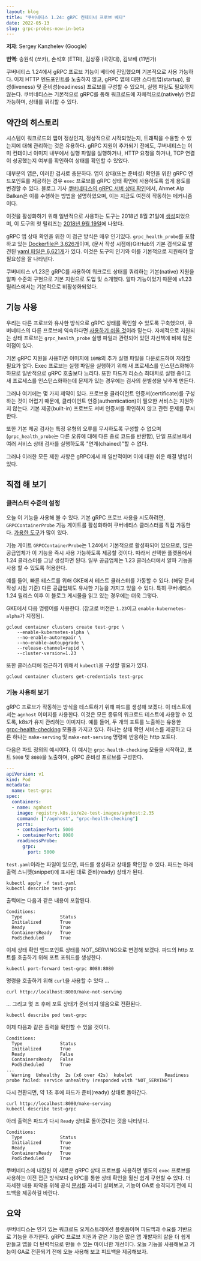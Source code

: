 ```yaml
---
layout: blog
title: "쿠버네티스 1.24: gRPC 컨테이너 프로브 베타"
date: 2022-05-13
slug: grpc-probes-now-in-beta
---
```


**저자**: Sergey Kanzhelev (Google)

**번역**: 송원석 (쏘카), 손석호 (ETRI), 김상홍 (국민대), 김보배 (11번가)

쿠버네티스 1.24에서 gRPC 프로브 기능이 베타에 진입했으며 기본적으로 사용 가능하다.
이제 HTTP 엔드포인트를 노출하지 않고, gRPC 앱에 대한 스타트업(startup), 활성(liveness) 및 준비성(readiness) 프로브를 구성할 수 있으며,
실행 파일도 필요하지 않는다. 쿠버네티스는 기본적으로 gRPC를 통해 워크로드에 자체적으로(natively) 연결 가능하며, 상태를 쿼리할 수 있다.

## 약간의 히스토리

시스템이 워크로드의 앱이 정상인지, 정상적으로 시작되었는지,
트래픽을 수용할 수 있는지에 대해 관리하는 것은 유용하다.
gRPC 지원이 추가되기 전에도, 쿠버네티스는 이미 컨테이너 이미지
내부에서 실행 파일을 실행하거나, HTTP 요청을 하거나,
TCP 연결이 성공했는지 여부를 확인하여 상태를 확인할 수 있었다.

대부분의 앱은, 이러한 검사로 충분하다. 앱이 상태(또는 준비성) 확인을
위한 gRPC 엔드포인트를 제공하는 경우 `exec` 프로브를 
gRPC 상태 확인에 사용하도록 쉽게 용도를 변경할 수 있다.
블로그 기사 [쿠버네티스의 gRPC 서버 상태 확인](/blog/2018/10/01/health-checking-grpc-servers-on-kubernetes/)에서, Ahmet Alp Balkan은 이를 수행하는 방법을 설명하였으며, 이는 지금도 여전히 작동하는 메커니즘이다.

이것을 활성화하기 위해 일반적으로 사용하는 도구는 2018년 8월 21일에 [생성](https://github.com/grpc-ecosystem/grpc-health-probe/commit/2df4478982e95c9a57d5fe3f555667f4365c025d)되었으며, 이 도구의 첫 릴리즈는 [2018년 9월 19일](https://github.com/grpc-ecosystem/grpc-health-probe/releases/tag/v0.1.0-alpha.1)에 나왔다.

gRPC 앱 상태 확인을 위한 이 접근 방식은 매우 인기있다. `grpc_health_probe`를 포함하고 있는 [Dockerfile은 3,626개](https://github.com/search?l=Dockerfile&q=grpc_health_probe&type=code)이며, (문서 작성 시점에)GitHub의 기본 검색으로 발견된 [yaml 파일은 6,621개](https://github.com/search?l=YAML&q=grpc_health_probe&type=Code)가 있다. 이것은 도구의 인기와 이를 기본적으로 지원해야 할 필요성을 잘 나타낸다.

쿠버네티스 v1.23은 gRPC를 사용하여 워크로드 상태를 쿼리하는 기본(native) 지원을 알파 수준의 구현으로 기본 지원으로 도입 및 소개했다. 알파 기능이었기 때문에 v1.23 릴리스에서는 기본적으로 비활성화되었다.

## 기능 사용

우리는 다른 프로브와 유사한 방식으로 gRPC 상태를 확인할 수 있도록 구축했으며, 쿠버네티스의 다른 프로브에 익숙하다면 [사용하기 쉬울 것](/docs/tasks/configure-pod-container/configure-liveness-readiness-startup-probes/#define-a-grpc-liveness-probe)이라 믿는다.
자체적으로 지원되는 상태 프로브는 `grpc_health_probe` 실행 파일과 관련되어 있던 차선책에 비해 많은 이점이 있다.

기본 gRPC 지원을 사용하면 이미지에 `10MB`의 추가 실행 파일을 다운로드하여 저장할 필요가 없다.
Exec 프로브는 실행 파일을 실행하기 위해 새 프로세스를 인스턴스화해야 하므로 일반적으로 gRPC 호출보다 느리다.
또한 파드가 리소스 최대치로 실행 중이고 새 프로세스를 인스턴스화하는데 문제가 있는 경우에는 검사의 분별성을 낮추게 만든다.

그러나 여기에는 몇 가지 제약이 있다. 프로브용 클라이언트 인증서(certificate)를 구성하는 것이 어렵기 때문에, 클라이언트 인증(authentication)이 필요한 서비스는 지원하지 않는다. 기본 제공(built-in) 프로브도 서버 인증서를 확인하지 않고 관련 문제를 무시한다.

또한 기본 제공 검사는 특정 유형의 오류를 무시하도록 구성할 수 없으며 (`grpc_health_probe`는 다른 오류에 대해 다른 종료 코드를 반환함), 단일 프로브에서 여러 서비스 상태 검사를 실행하도록 "연계(chained)"할 수 없다.

그러나 이러한 모든 제한 사항은 gRPC에서 꽤 일반적이며 이에 대한 쉬운 해결 방법이 있다.

## 직접 해 보기

### 클러스터 수준의 설정

오늘 이 기능을 사용해 볼 수 있다. 기본 gRPC 프로브 사용을 시도하려면, `GRPCContainerProbe` 기능 게이트를 활성화하여 쿠버네티스 클러스터를 직접 가동한다. [가용한 도구](/ko/docs/tasks/tools/)가 많이 있다.

기능 게이트 `GRPCContainerProbe`는 1.24에서 기본적으로 활성화되어 있으므로, 많은 공급업체가 이 기능을 즉시 사용 가능하도록 제공할 것이다.
따라서 선택한 플랫폼에서 1.24 클러스터를 그냥 생성하면 된다. 일부 공급업체는 1.23 클러스터에서 알파 기능을 사용 할 수 있도록 허용한다.

예를 들어, 빠른 테스트를 위해 GKE에서 테스트 클러스터를 가동할 수 있다. (해당 문서 작성 시점 기준)
다른 공급업체도 유사한 기능을 가지고 있을 수 있다. 특히 쿠버네티스 1.24 릴리스 이후 이 블로그 게시물을 읽고 있는 경우에는 더욱 그렇다.

GKE에서 다음 명령어를 사용한다. (참고로 버전은 `1.23`이고 `enable-kubernetes-alpha`가 지정됨).

```shell
gcloud container clusters create test-grpc \
    --enable-kubernetes-alpha \
    --no-enable-autorepair \
    --no-enable-autoupgrade \
    --release-channel=rapid \
    --cluster-version=1.23
```

또한 클러스터에 접근하기 위해서 `kubectl`을 구성할 필요가 있다.

```shell
gcloud container clusters get-credentials test-grpc
```

### 기능 사용해 보기

gRPC 프로브가 작동하는 방식을 테스트하기 위해 파드를 생성해 보겠다. 이 테스트에서는 `agnhost` 이미지를 사용한다.
이것은 모든 종류의 워크로드 테스트에 사용할 수 있도록, k8s가 유지 관리하는 이미지다.
예를 들어, 두 개의 포트를 노출하는 유용한 [grpc-health-checking](https://github.com/kubernetes/kubernetes/blob/b2c5bd2a278288b5ef19e25bf7413ecb872577a4/test/images/agnhost/README.md#grpc-health-checking) 모듈을 가지고 있다. 하나는 상태 확인 서비스를 제공하고 다른 하나는 `make-serving` 및 `make-not-serving` 명령에 반응하는 http 포트다.

다음은 파드 정의의 예시이다. 이 예시는 `grpc-health-checking` 모듈을 시작하고, 포트 `5000` 및 `8080`을 노출하며, gRPC 준비성 프로브를 구성한다.

``` yaml
---
apiVersion: v1
kind: Pod
metadata:
  name: test-grpc
spec:
  containers:
  - name: agnhost
    image: registry.k8s.io/e2e-test-images/agnhost:2.35
    command: ["/agnhost", "grpc-health-checking"]
    ports:
    - containerPort: 5000
    - containerPort: 8080
    readinessProbe:
      grpc:
        port: 5000
```

`test.yaml`이라는 파일이 있으면, 파드를 생성하고 상태를 확인할 수 있다. 파드는 아래 출력 스니펫(snippet)에 표시된 대로 준비(ready) 상태가 된다.

```shell
kubectl apply -f test.yaml
kubectl describe test-grpc
```

출력에는 다음과 같은 내용이 포함된다.

```
Conditions:
  Type              Status
  Initialized       True
  Ready             True
  ContainersReady   True
  PodScheduled      True
```

이제 상태 확인 엔드포인트 상태를 NOT_SERVING으로 변경해 보겠다. 
파드의 http 포트를 호출하기 위해 포트 포워드를 생성한다.

```shell
kubectl port-forward test-grpc 8080:8080
```

명령을 호출하기 위해 `curl`을 사용할 수 있다 ...

```shell
curl http://localhost:8080/make-not-serving
```

... 그리고 몇 초 후에 포트 상태가 준비되지 않음으로 전환된다.

```shell
kubectl describe pod test-grpc
```

이제 다음과 같은 출력을 확인할 수 있을 것이다.

```
Conditions:
  Type              Status
  Initialized       True
  Ready             False
  ContainersReady   False
  PodScheduled      True
...
  Warning  Unhealthy  2s (x6 over 42s)  kubelet            Readiness probe failed: service unhealthy (responded with "NOT_SERVING")
```

다시 전환되면, 약 1초 후에 파드가 준비(ready) 상태로 돌아간다.

``` bsh
curl http://localhost:8080/make-serving
kubectl describe test-grpc
```

아래 출력은 파드가 다시 `Ready` 상태로 돌아갔다는 것을 나타낸다.

```
Conditions:
  Type              Status
  Initialized       True
  Ready             True
  ContainersReady   True
  PodScheduled      True
```

쿠버네티스에 내장된 이 새로운 gRPC 상태 프로브를 사용하면 별도의 `exec` 프로브를 사용하는 이전 접근 방식보다 gRPC를 통한 상태 확인을 훨씬 쉽게 구현할 수 있다. 더 자세한 내용 파악을 위해 공식 [문서](/docs/tasks/configure-pod-container/configure-liveness-readiness-startup-probes/#define-a-grpc-liveness-probe)를 자세히 살펴보고, 기능이 GA로 승격되기 전에 피드백을 제공하길 바란다.

## 요약

쿠버네티스는 인기 있는 워크로드 오케스트레이션 플랫폼이며 피드백과 수요를 기반으로 기능을 추가한다.
gRPC 프로브 지원과 같은 기능은 많은 앱 개발자의 삶을 더 쉽게 만들고 앱을 더 탄력적으로 만들 수 있는 마이너한 개선이다. 오늘 기능을 사용해보고 기능이 GA로 전환되기 전에 오늘 사용해 보고 피드백을 제공해보자.